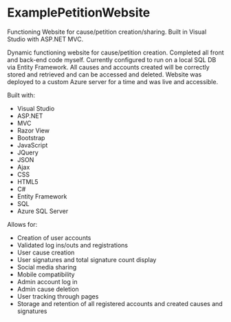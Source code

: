 
# ExamplePetitionWebsite
Functioning Website for cause/petition creation/sharing. Built in Visual Studio with ASP.NET MVC.

Dynamic functioning website for cause/petition creation. 
Completed all front and back-end code myself. Currently configured to run on a local SQL DB via Entity Framework.
All causes and accounts created will be correctly stored and retrieved and can be accessed and deleted.
Website was deployed to a custom Azure server for a time and was live and accessible. 

Built with:
 - Visual Studio
 - ASP.NET
 - MVC
 - Razor View
 - Bootstrap
 - JavaScript
 - JQuery
 - JSON
 - Ajax
 - CSS
 - HTML5
 - C#
 - Entity Framework
 - SQL
 - Azure SQL Server

Allows for:
 - Creation of user accounts
 - Validated log ins/outs and registrations
 - User cause creation
 - User signatures and total signature count display
 - Social media sharing
 - Mobile compatibility
 - Admin account log in
 - Admin cause deletion 
 - User tracking through pages
 - Storage and retention of all registered accounts and created causes and signatures
	
